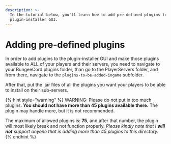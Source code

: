 ```yaml
---
description: >-
  In the tutorial below, you'll learn how to add pre-defined plugins to the
  plugin-installer GUI.
---
```


# Adding pre-defined plugins

In order to add plugins to the plugin-installer GUI and make those plugins available to ALL of your players and their servers, you need to navigate to your BungeeCord plugins folder, than go to the PlayerServers folder, and from there, navigate to the `plugins-to-be-added-ingame` subfolder.

After that, put the .jar files of all the plugins you want your players to be able to install on their sub-servers.

{% hint style="warning" %}
WARNING: Please do not put in too much plugins. **You should not have more than 45 plugins available there.** The plugin may handle more, but it is not recommended.

The maximum of allowed plugins is: **75**, and after that number, the plugin will most likely break and not function properly. _Please kindly note that I **will not** support anyone that is adding more than 45 plugins to this directory._
{% endhint %}

